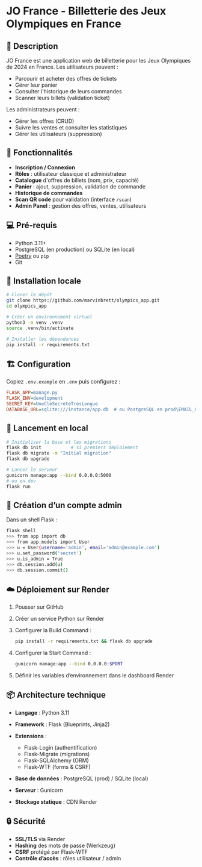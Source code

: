 # JO France - Billetterie des Jeux Olympiques en France

## 📒 Description

JO France est une application web de billetterie pour les Jeux Olympiques de 2024 en France. Les utilisateurs peuvent :

* Parcourir et acheter des offres de tickets
* Gérer leur panier
* Consulter l'historique de leurs commandes
* Scanner leurs billets (validation ticket)

Les administrateurs peuvent :

* Gérer les offres (CRUD)
* Suivre les ventes et consulter les statistiques
* Gérer les utilisateurs (suppression)

## 🚀 Fonctionnalités

* **Inscription / Connexion** 
* **Rôles** : utilisateur classique et administrateur
* **Catalogue** d'offres de billets (nom, prix, capacité)
* **Panier** : ajout, suppression, validation de commande
* **Historique de commandes**
* **Scan QR code** pour validation (interface `/scan`)
* **Admin Panel** : gestion des offres, ventes, utilisateurs

## 💻 Pré-requis

* Python 3.11+
* PostgreSQL (en production) ou SQLite (en local)
* [Poetry](https://python-poetry.org/) ou `pip`
* Git

## 🔧 Installation locale

```bash
# Cloner le dépôt
git clone https://github.com/marvinbrett/olympics_app.git
cd olympics_app

# Créer un environnement virtuel
python3 -m venv .venv
source .venv/bin/activate

# Installer les dépendances
pip install -r requirements.txt
```

## 🏗️ Configuration

Copiez `.env.example` en `.env` puis configurez :

```ini
FLASK_APP=manage.py
FLASK_ENV=development
SECRET_KEY=UneCléSecrèteTrèsLongue
DATABASE_URL=sqlite:///instance/app.db  # ou PostgreSQL en prod\EMAIL_USER=...
```

## 🚀 Lancement en local

```bash
# Initialiser la base et les migrations
flask db init           # si premiers déploiement
flask db migrate -m "Initial migration"
flask db upgrade

# Lancer le serveur
gunicorn manage:app --bind 0.0.0.0:5000
# ou en dev
flask run
```

## 🔐 Création d’un compte admin

Dans un shell Flask :

```bash
flask shell
>>> from app import db
>>> from app.models import User
>>> u = User(username='admin', email='admin@example.com')
>>> u.set_password('secret')
>>> u.is_admin = True
>>> db.session.add(u)
>>> db.session.commit()
```

## ☁️ Déploiement sur Render

1. Pousser sur GitHub
2. Créer un service Python sur Render
3. Configurer la Build Command :

   ```bash
   pip install -r requirements.txt && flask db upgrade
   ```
4. Configurer la Start Command :

   ```bash
   gunicorn manage:app --bind 0.0.0.0:$PORT
   ```
5. Définir les variables d’environnement dans le dashboard Render

## 📦 Architecture technique

* **Langage** : Python 3.11
* **Framework** : Flask (Blueprints, Jinja2)
* **Extensions** :

  * Flask-Login (authentification)
  * Flask-Migrate (migrations)
  * Flask-SQLAlchemy (ORM)
  * Flask-WTF (forms & CSRF)
* **Base de données** : PostgreSQL (prod) / SQLite (local)
* **Serveur** : Gunicorn
* **Stockage statique** : CDN Render

## 🔒 Sécurité

* **SSL/TLS** via Render
* **Hashing** des mots de passe (Werkzeug)
* **CSRF** protégé par Flask-WTF
* **Contrôle d’accès** : rôles utilisateur / admin

